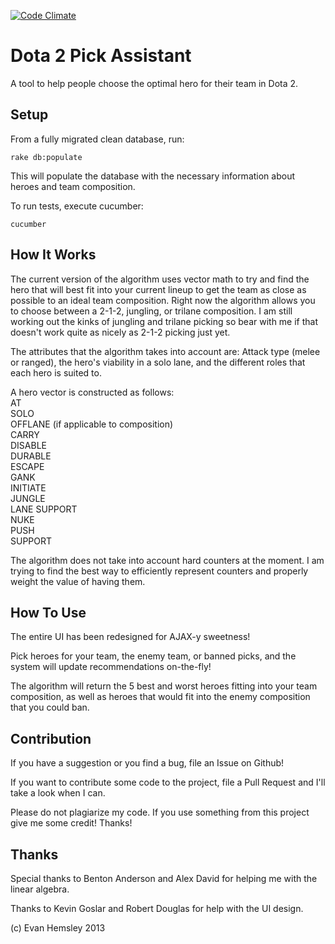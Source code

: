 [![Code Climate](https://codeclimate.com/github/ehemsley/dota_assistant.png)](https://codeclimate.com/github/ehemsley/dota_assistant)
# Dota 2 Pick Assistant

A tool to help people choose the optimal hero for their team in Dota 2.

## Setup

From a fully migrated clean database, run:

```shell
rake db:populate
```

This will populate the database with the necessary information about heroes and team composition.

To run tests, execute cucumber:

```shell
cucumber
```

## How It Works

The current version of the algorithm uses vector math to try and find the hero that will best fit into your current
lineup to get the team as close as possible to an ideal team composition. Right now the algorithm allows you to choose
between a 2-1-2, jungling, or trilane composition. I am still working out the kinks of jungling and trilane picking
so bear with me if that doesn't work quite as nicely as 2-1-2 picking just yet.

The attributes that the algorithm takes into account are:
Attack type (melee or ranged), the hero's viability in a solo lane, and the different roles that each hero is suited to.

A hero vector is constructed as follows:  
AT  
SOLO  
OFFLANE (if applicable to composition)  
CARRY  
DISABLE  
DURABLE  
ESCAPE  
GANK  
INITIATE  
JUNGLE  
LANE SUPPORT  
NUKE  
PUSH  
SUPPORT  

The algorithm does not take into account hard counters at the moment.
I am trying to find the best way to efficiently represent counters and properly weight the value of having them.

## How To Use
The entire UI has been redesigned for AJAX-y sweetness!

Pick heroes for your team, the enemy team, or banned picks, and the system will update recommendations on-the-fly!

The algorithm will return the 5 best and worst heroes fitting into your team composition, as well as heroes that would fit
into the enemy composition that you could ban.

## Contribution
If you have a suggestion or you find a bug, file an Issue on Github!

If you want to contribute some code to the project, file a Pull Request and I'll take a look when I can.

Please do not plagiarize my code. If you use something from this project give me some credit! Thanks!

## Thanks
Special thanks to Benton Anderson and Alex David for helping me with the linear algebra.

Thanks to Kevin Goslar and Robert Douglas for help with the UI design.

(c) Evan Hemsley 2013
